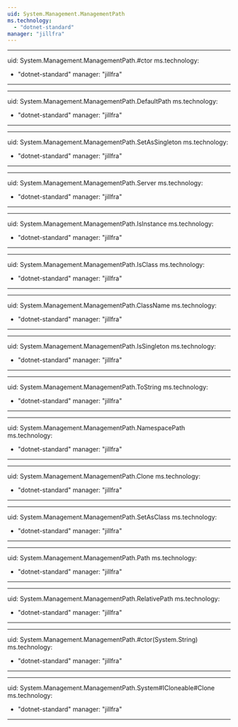 ```yaml
---
uid: System.Management.ManagementPath
ms.technology: 
  - "dotnet-standard"
manager: "jillfra"
---
```


---
uid: System.Management.ManagementPath.#ctor
ms.technology: 
  - "dotnet-standard"
manager: "jillfra"
---

---
uid: System.Management.ManagementPath.DefaultPath
ms.technology: 
  - "dotnet-standard"
manager: "jillfra"
---

---
uid: System.Management.ManagementPath.SetAsSingleton
ms.technology: 
  - "dotnet-standard"
manager: "jillfra"
---

---
uid: System.Management.ManagementPath.Server
ms.technology: 
  - "dotnet-standard"
manager: "jillfra"
---

---
uid: System.Management.ManagementPath.IsInstance
ms.technology: 
  - "dotnet-standard"
manager: "jillfra"
---

---
uid: System.Management.ManagementPath.IsClass
ms.technology: 
  - "dotnet-standard"
manager: "jillfra"
---

---
uid: System.Management.ManagementPath.ClassName
ms.technology: 
  - "dotnet-standard"
manager: "jillfra"
---

---
uid: System.Management.ManagementPath.IsSingleton
ms.technology: 
  - "dotnet-standard"
manager: "jillfra"
---

---
uid: System.Management.ManagementPath.ToString
ms.technology: 
  - "dotnet-standard"
manager: "jillfra"
---

---
uid: System.Management.ManagementPath.NamespacePath
ms.technology: 
  - "dotnet-standard"
manager: "jillfra"
---

---
uid: System.Management.ManagementPath.Clone
ms.technology: 
  - "dotnet-standard"
manager: "jillfra"
---

---
uid: System.Management.ManagementPath.SetAsClass
ms.technology: 
  - "dotnet-standard"
manager: "jillfra"
---

---
uid: System.Management.ManagementPath.Path
ms.technology: 
  - "dotnet-standard"
manager: "jillfra"
---

---
uid: System.Management.ManagementPath.RelativePath
ms.technology: 
  - "dotnet-standard"
manager: "jillfra"
---

---
uid: System.Management.ManagementPath.#ctor(System.String)
ms.technology: 
  - "dotnet-standard"
manager: "jillfra"
---

---
uid: System.Management.ManagementPath.System#ICloneable#Clone
ms.technology: 
  - "dotnet-standard"
manager: "jillfra"
---
